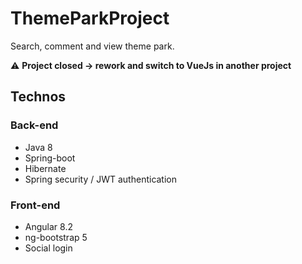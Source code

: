 # ThemeParkProject

Search, comment and view theme park.

:warning: **Project closed -> rework and switch to VueJs in another project**

## Technos

### Back-end
- Java 8
- Spring-boot
- Hibernate
- Spring security / JWT authentication

### Front-end
- Angular 8.2
- ng-bootstrap 5
- Social login
